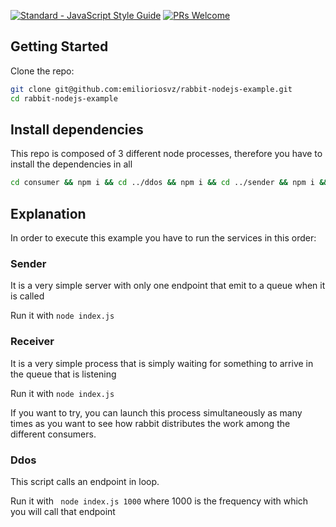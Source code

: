 [![Standard - JavaScript Style Guide](https://img.shields.io/badge/code%20style-standard-brightgreen.svg)](http://standardjs.com/)
[![PRs Welcome](https://img.shields.io/badge/PRs-welcome-brightgreen.svg?style=flat-square)](http://makeapullrequest.com)

## Getting Started
Clone the repo:
```sh
git clone git@github.com:emilioriosvz/rabbit-nodejs-example.git
cd rabbit-nodejs-example
```

## Install dependencies
This repo is composed of 3 different node processes, therefore you have to install the dependencies in all
```sh
cd consumer && npm i && cd ../ddos && npm i && cd ../sender && npm i && cd ..
```

## Explanation
In order to execute this example you have to run the services in this order:

### Sender
It is a very simple server with only one endpoint that emit to a queue when it is called

Run it with ```node index.js```

### Receiver
It is a very simple process that is simply waiting for something to arrive in the queue that is listening

Run it with ```node index.js```

If you want to try, you can launch this process simultaneously as many times as you want to see how rabbit distributes the work among the different consumers.

### Ddos
This script calls an endpoint in loop.

Run it with ``` node index.js 1000``` where 1000 is the frequency with which you will call that endpoint

